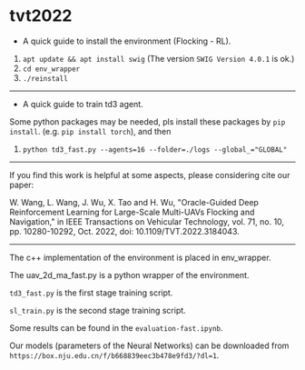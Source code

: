 # tvt2022

- A quick guide to install the environment (Flocking - RL).

1. `apt update && apt install swig` (The version `SWIG Version 4.0.1` is ok.)
2. `cd env_wrapper`
3. `./reinstall`

---

- A quick guide to train td3 agent.

Some python packages may be needed, pls install these packages by `pip install`. (e.g. `pip install torch`), and then

1. `python td3_fast.py --agents=16 --folder=./logs --global_="GLOBAL"`

---

If you find this work is helpful at some aspects, please considering cite our paper:

W. Wang, L. Wang, J. Wu, X. Tao and H. Wu, "Oracle-Guided Deep Reinforcement Learning for Large-Scale Multi-UAVs Flocking and Navigation," in IEEE Transactions on Vehicular Technology, vol. 71, no. 10, pp. 10280-10292, Oct. 2022, doi: 10.1109/TVT.2022.3184043.

---
The c++ implementation of the environment is placed in env_wrapper. 

The uav_2d_ma_fast.py is a python wrapper of the environment.

`td3_fast.py` is the first stage training script.

`sl_train.py` is the second stage training script.

Some results can be found in the `evaluation-fast.ipynb`.

Our models (parameters of the Neural Networks) can be downloaded from `https://box.nju.edu.cn/f/b668839eec3b478e9fd3/?dl=1`.
